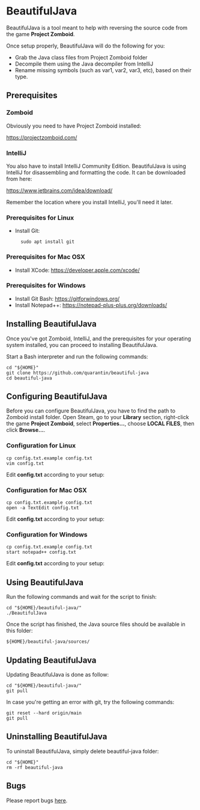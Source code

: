 # BeautifulJava
BeautifulJava is a tool meant to help with reversing the source code from the game **Project Zomboid**.

Once setup properly, BeautifulJava will do the following for you:
- Grab the Java class files from Project Zomboid folder
- Decompile them using the Java decompiler from IntelliJ
- Rename missing symbols (such as var1, var2, var3, etc), based on their type.

## Prerequisites

### Zomboid
Obviously you need to have Project Zomboid installed:

https://projectzomboid.com/

### IntelliJ
You also have to install IntelliJ Community Edition. BeautifulJava is using IntelliJ for disassembling and formatting the code. It can be downloaded from here:

https://www.jetbrains.com/idea/download/

Remember the location where you install IntelliJ, you'll need it later.

### Prerequisites for Linux
- Install Git:

		sudo apt install git

### Prerequisites for Mac OSX
- Install XCode: https://developer.apple.com/xcode/

### Prerequisites for Windows
- Install Git Bash: https://gitforwindows.org/
- Install Notepad++: https://notepad-plus-plus.org/downloads/

## Installing BeautifulJava
Once you've got Zomboid, IntelliJ, and the prerequisites for your operating system installed, you can proceed to installing BeautifulJava.

Start a Bash interpreter and run the following commands:

	cd "${HOME}"
	git clone https://github.com/quarantin/beautiful-java
	cd beautiful-java

## Configuring BeautifulJava
Before you can configure BeautifulJava, you have to find the path to Zomboid install folder. Open Steam, go to your **Library** section, right-click the game **Project Zomboid**, select **Properties...**, choose **LOCAL FILES**, then click **Browse...**.

### Configuration for Linux
	cp config.txt.example config.txt
	vim config.txt
Edit **config.txt** according to your setup:

### Configuration for Mac OSX
	cp config.txt.example config.txt
	open -a TextEdit config.txt
Edit **config.txt** according to your setup:

### Configuration for Windows
	cp config.txt.example config.txt
	start notepad++ config.txt
Edit **config.txt** according to your setup:

## Using BeautifulJava
Run the following commands and wait for the script to finish:

	cd "${HOME}/beautiful-java/"
	./BeautifulJava
Once the script has finished, the Java source files should be available in this folder:

	${HOME}/beautiful-java/sources/

## Updating BeautifulJava
Updating BeautifulJava is done as follow:

	cd "${HOME}/beautiful-java/"
	git pull
In case you're getting an error with git, try the following commands:

	git reset --hard origin/main
	git pull

## Uninstalling BeautifulJava
To uninstall BeautifulJava, simply delete beautiful-java folder:

	cd "${HOME}"
	rm -rf beautiful-java

## Bugs
Please report bugs [here](https://github.com/quarantin/beautiful-java/issues).
